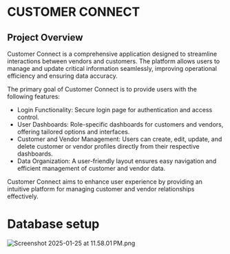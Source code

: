 # CUSTOMER CONNECT


## Project Overview

Customer Connect is a comprehensive application designed to streamline interactions between vendors and customers. 
The platform allows users to manage and update critical information seamlessly, improving operational efficiency and ensuring data accuracy.

The primary goal of Customer Connect is to provide users with the following features:

* Login Functionality: Secure login page for authentication and access control.
* User Dashboards: Role-specific dashboards for customers and vendors, offering tailored options and interfaces.
* Customer and Vendor Management: Users can create, edit, update, and delete customer or vendor profiles directly from their respective dashboards.
* Data Organization: A user-friendly layout ensures easy navigation and efficient management of customer and vendor data.

Customer Connect aims to enhance user experience by providing an intuitive platform for managing customer and vendor relationships effectively.

# Database setup

![Screenshot 2025-01-25 at 11.58.01 PM.png](..%2F..%2FDesktop%2FScreenshot%202025-01-25%20at%2011.58.01%E2%80%AFPM.png)